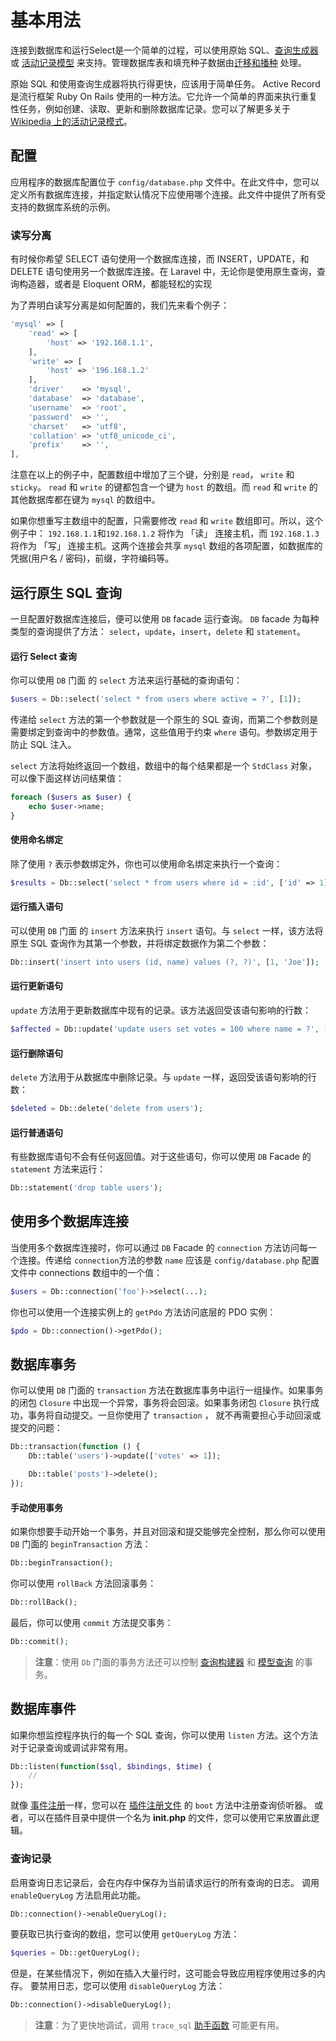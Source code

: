 # 基本用法

连接到数据库和运行Select是一个简单的过程，可以使用原始 SQL、[查询生成器](../database/query.md) 或 [活动记录模型](../database/model.md) 来支持。管理数据库表和填充种子数据由[迁移和播种](../database/structure.md) 处理。

原始 SQL 和使用查询生成器将执行得更快，应该用于简单任务。 Active Record 是流行框架 Ruby On Rails 使用的一种方法。它允许一个简单的界面来执行重复性任务，例如创建、读取、更新和删除数据库记录。您可以了解更多关于 [Wikipedia 上的活动记录模式](http://en.wikipedia.org/wiki/Active_record_pattern)。

## 配置

应用程序的数据库配置位于 `config/database.php` 文件中。在此文件中，您可以定义所有数据库连接，并指定默认情况下应使用哪个连接。此文件中提供了所有受支持的数据库系统的示例。

### 读写分离

有时候你希望 SELECT 语句使用一个数据库连接，而 INSERT，UPDATE，和 DELETE 语句使用另一个数据库连接。在 Laravel 中，无论你是使用原生查询，查询构造器，或者是 Eloquent ORM，都能轻松的实现

为了弄明白读写分离是如何配置的，我们先来看个例子：

```php
'mysql' => [
    'read' => [
        'host' => '192.168.1.1',
    ],
    'write' => [
        'host' => '196.168.1.2'
    ],
    'driver'    => 'mysql',
    'database'  => 'database',
    'username'  => 'root',
    'password'  => '',
    'charset'   => 'utf8',
    'collation' => 'utf8_unicode_ci',
    'prefix'    => '',
],
```

注意在以上的例子中，配置数组中增加了三个键，分别是 `read`， `write` 和 `sticky`。 `read` 和 `write` 的键都包含一个键为 `host` 的数组。而 `read` 和 `write` 的其他数据库都在键为 `mysql` 的数组中。

如果你想重写主数组中的配置，只需要修改 `read` 和 `write` 数组即可。所以，这个例子中： `192.168.1.1`和`192.168.1.2` 将作为 「读」 连接主机，而 `192.168.1.3` 将作为 「写」 连接主机。这两个连接会共享 `mysql` 数组的各项配置，如数据库的凭据(用户名 / 密码)，前缀，字符编码等。

## 运行原生 SQL 查询

一旦配置好数据库连接后，便可以使用 `DB` facade 运行查询。 `DB` facade 为每种类型的查询提供了方法： `select`，`update`，`insert`，`delete` 和 `statement`。

#### 运行 Select 查询

你可以使用 `DB` 门面 的 `select` 方法来运行基础的查询语句：

```php
$users = Db::select('select * from users where active = ?', [1]);
```

传递给 `select` 方法的第一个参数就是一个原生的 SQL 查询，而第二个参数则是需要绑定到查询中的参数值。通常，这些值用于约束 `where` 语句。参数绑定用于防止 SQL 注入。

`select` 方法将始终返回一个数组，数组中的每个结果都是一个 `StdClass` 对象，可以像下面这样访问结果值：

```php
foreach ($users as $user) {
    echo $user->name;
}
```

#### 使用命名绑定

除了使用 `?` 表示参数绑定外，你也可以使用命名绑定来执行一个查询：

```php
$results = Db::select('select * from users where id = :id', ['id' => 1]);
```

#### 运行插入语句

可以使用 `DB` 门面 的 `insert` 方法来执行 `insert` 语句。与 `select` 一样，该方法将原生 SQL 查询作为其第一个参数，并将绑定数据作为第二个参数：

```php
Db::insert('insert into users (id, name) values (?, ?)', [1, 'Joe']);
```

#### 运行更新语句

`update` 方法用于更新数据库中现有的记录。该方法返回受该语句影响的行数：

```php
$affected = Db::update('update users set votes = 100 where name = ?', ['John']);
```

#### 运行删除语句

`delete` 方法用于从数据库中删除记录。与 `update` 一样，返回受该语句影响的行数：

```php
$deleted = Db::delete('delete from users');
```

#### 运行普通语句

有些数据库语句不会有任何返回值。对于这些语句，你可以使用 `DB` Facade 的 `statement` 方法来运行：

```php
Db::statement('drop table users');
```

## 使用多个数据库连接

当使用多个数据库连接时，你可以通过 `DB` Facade 的 `connection` 方法访问每一个连接。传递给 `connection`方法的参数 `name` 应该是 `config/database.php` 配置文件中 connections 数组中的一个值：

```php
$users = Db::connection('foo')->select(...);
```

你也可以使用一个连接实例上的 `getPdo` 方法访问底层的 PDO 实例：

```php
$pdo = Db::connection()->getPdo();
```

## 数据库事务

你可以使用 `DB` 门面的 `transaction` 方法在数据库事务中运行一组操作。如果事务的闭包 `Closure` 中出现一个异常，事务将会回滚。如果事务闭包 `Closure` 执行成功，事务将自动提交。一旦你使用了 `transaction` ， 就不再需要担心手动回滚或提交的问题：

```php
Db::transaction(function () {
    Db::table('users')->update(['votes' => 1]);

    Db::table('posts')->delete();
});
```

#### 手动使用事务

如果你想要手动开始一个事务，并且对回滚和提交能够完全控制，那么你可以使用 `DB` 门面的 `beginTransaction` 方法：

```php
Db::beginTransaction();
```

你可以使用 `rollBack` 方法回滚事务：

```php
Db::rollBack();
```

最后，你可以使用 `commit` 方法提交事务：

```php
Db::commit();
```

> **注意**：使用 `Db` 门面的事务方法还可以控制 [查询构建器](../database/query.md) 和 [模型查询](../database/model.md) 的事务。

## 数据库事件

如果你想监控程序执行的每一个 SQL 查询，你可以使用 `listen` 方法。这个方法对于记录查询或调试非常有用。

```php
Db::listen(function($sql, $bindings, $time) {
    //
});
```

就像 [事件注册](../services/events.md#where-to-register-listeners)一样，您可以在 [插件注册文件](../plugin/registration.md#registration-methods) 的 `boot` 方法中注册查询侦听器。 或者，可以在插件目录中提供一个名为 **init.php** 的文件，您可以使用它来放置此逻辑。

### 查询记录

启用查询日志记录后，会在内存中保存为当前请求运行的所有查询的日志。 调用 `enableQueryLog` 方法启用此功能。

```php
Db::connection()->enableQueryLog();
```

要获取已执行查询的数组，您可以使用 `getQueryLog` 方法：

```php
$queries = Db::getQueryLog();
```

但是，在某些情况下，例如在插入大量行时，这可能会导致应用程序使用过多的内存。 要禁用日志，您可以使用 `disableQueryLog` 方法：

```php
Db::connection()->disableQueryLog();
```

> **注意**：为了更快地调试，调用 `trace_sql` [助手函数](../services/error-log.md#helper-functions) 可能更有用。
